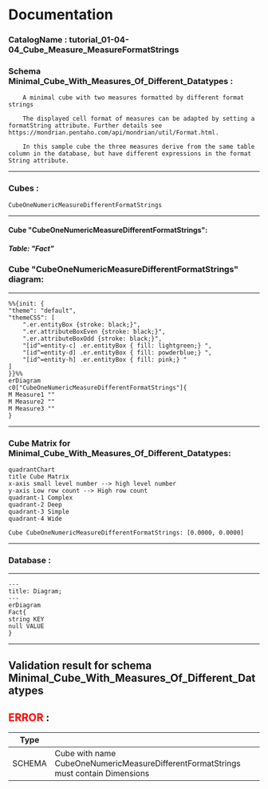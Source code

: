 # Documentation
### CatalogName : tutorial_01-04-04_Cube_Measure_MeasureFormatStrings
### Schema Minimal_Cube_With_Measures_Of_Different_Datatypes : 

		
		A minimal cube with two measures formatted by different format strings
		
		The displayed cell format of measures can be adapted by setting a formatString attribute. Further details see https://mondrian.pentaho.com/api/mondrian/util/Format.html. 
		
		In this sample cube the three measures derive from the same table column in the database, but have different expressions in the format String attribute.
		
  
---
### Cubes :

    CubeOneNumericMeasureDifferentFormatStrings

---
#### Cube "CubeOneNumericMeasureDifferentFormatStrings":

    

##### Table: "Fact"

### Cube "CubeOneNumericMeasureDifferentFormatStrings" diagram:

---

```mermaid
%%{init: {
"theme": "default",
"themeCSS": [
    ".er.entityBox {stroke: black;}",
    ".er.attributeBoxEven {stroke: black;}",
    ".er.attributeBoxOdd {stroke: black;}",
    "[id^=entity-c] .er.entityBox { fill: lightgreen;} ",
    "[id^=entity-d] .er.entityBox { fill: powderblue;} ",
    "[id^=entity-h] .er.entityBox { fill: pink;} "
]
}}%%
erDiagram
c0["CubeOneNumericMeasureDifferentFormatStrings"]{
M Measure1 ""
M Measure2 ""
M Measure3 ""
}
```
---
### Cube Matrix for Minimal_Cube_With_Measures_Of_Different_Datatypes:
```mermaid
quadrantChart
title Cube Matrix
x-axis small level number --> high level number
y-axis Low row count --> High row count
quadrant-1 Complex
quadrant-2 Deep
quadrant-3 Simple
quadrant-4 Wide

Cube CubeOneNumericMeasureDifferentFormatStrings: [0.0000, 0.0000]
```
---
### Database :
---
```mermaid
---
title: Diagram;
---
erDiagram
Fact{
string KEY
null VALUE
}

```
---
## Validation result for schema Minimal_Cube_With_Measures_Of_Different_Datatypes
## <span style='color: red;'>ERROR</span> : 
|Type|   |
|----|---|
|SCHEMA|Cube with name CubeOneNumericMeasureDifferentFormatStrings must contain Dimensions|
